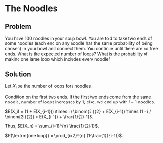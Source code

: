 # The Noodles

## Problem

You have $100$ noodles in your soup bowl. You are told to take two ends of some noodles (each end on any noodle has the same probability of being chosen) in your bowl and connect them. You continue until there are no free ends. What is the expected number of loops? What is the probability of making one large loop which includes every noodle?

## Solution

Let $X_i$ be the number of loops for $i$ noodles.

Condition on the first two ends. If the first two ends come from the same noodle, number of loops increases by $1$; else, we end up with $i-1$ noodles.

$E(X_i) = (1 + E(X_{i-1})) \times i / \binom{2i}{2} + E(X_{i-1}) \times (1 - i / \binom{2i}{2}) = E(X_{i-1}) + \frac{1}{2i-1}$.

Thus, $E(X_n) = \sum_{i=1}^{n} \frac{1}{2i-1}$.

$P(\textrm{one loop}) = \prod_{i=2}^{n} (1-\frac{1}{2i-1})$.

